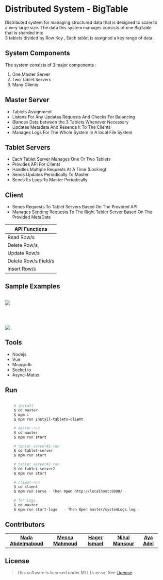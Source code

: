 # Distributed System - BigTable

Distributed system for managing structured data that is designed to scale to a very large size.
The data this system manages consists of one BigTable that is sharded into        
3 tablets divided by Row Key , Each tablet is assigned a key range of data .


## System Components

The system consists of 3 major components : 
 1. One Master Server
 2. Two Tablet Servers
 3. Many Clients



## Master Server	

  - Tablets Assignment
  - Listens For Any Updates Requests And Checks For Balancing
  - Blances Data between the 3 Tablets Whenever Necessary
  - Updates Metadata And Resends It To The Clients
  - Manages Logs For The Whole System In A local File System

## Tablet Servers	

  - Each Tablet Server Manages One Or Two Tablets
  - Provides API For Clients
  - Handles Multiple Requests At A Time (Locking)
  - Sends Updates Periodically To Master
  - Sends Its Logs To Master Periodically
  
## Client	

  - Sends Requests To Tablet Servers Based On The Provided API
  - Manages Sending Requests To The Right Tabler Server Based On The Provided MetaData
<div text-align="center" >  

|API Functions|
|--|
| Read Row/s |
| Delete Row/s |
| Update Row/s |
| Delete Row/s Field/s |
| Insert Row/s |

</div>

## Sample Examples


<br>[![](https://mermaid.ink/img/eyJjb2RlIjoic2VxdWVuY2VEaWFncmFtXG5NYXN0ZXIgLS0-IFRhYmxldCBTZXJ2ZXIjMSA6IExpc3RlbnMgRm9yIEFueSBVcGRhdGVzXG5NYXN0ZXIgLS0-IFRhYmxldCBTZXJ2ZXIjMiA6IExpc3RlbnMgRm9yIEFueSBVcGRhdGVzXG5DbGllbnQjMSAtPj4gVGFibGV0IFNlcnZlciMxOiBSZWFkIFJvd3MgRnJvbSAxIFRvIDIwXG5DbGllbnQjMSAtPj4gVGFibGV0IFNlcnZlciMyOiBVcGRhdGUgUm93IDYwMFxuQ2xpZW50IzIgLT4-IFRhYmxldCBTZXJ2ZXIjMjogUmVhZCBSb3dzIEZyb20gNzAwIFRvIDgwMFxuVGFibGV0IFNlcnZlciMxLS0-PiBDbGllbnQjMSA6IFJlYWQgU3VjY2lzc2Z1bGx5XG5UYWJsZXQgU2VydmVyIzItLT4-IENsaWVudCMyIDogUmVhZCBTdWNjaXNzZnVsbHkiLCJtZXJtYWlkIjp7InRoZW1lIjoiZGVmYXVsdCJ9LCJ1cGRhdGVFZGl0b3IiOmZhbHNlLCJhdXRvU3luYyI6dHJ1ZSwidXBkYXRlRGlhZ3JhbSI6ZmFsc2V9)](https://mermaid-js.github.io/mermaid-live-editor/edit##eyJjb2RlIjoiXG5zZXF1ZW5jZURpYWdyYW1cbk1hc3RlciAtLT4gVGFibGV0IFNlcnZlciMxIDogTGlzdGVucyBGb3IgQW55IFVwZGF0ZXNcbk1hc3RlciAtLT4gVGFibGV0IFNlcnZlciMyIDogTGlzdGVucyBGb3IgQW55IFVwZGF0ZXNcbkNsaWVudCMxIC0-PiBUYWJsZXQgU2VydmVyIzE6IFJlYWQgUm93cyBGcm9tIDEgVG8gMjBcbkNsaWVudCMxIC0-PiBUYWJsZXQgU2VydmVyIzI6IFVwZGF0ZSBSb3cgNjAwXG5DbGllbnQjMiAtPj4gVGFibGV0IFNlcnZlciMyOiBSZWFkIFJvd3MgRnJvbSA3MDAgVG8gODAwXG5UYWJsZXQgU2VydmVyIzEtLT4-IENsaWVudCMxIDogUmVhZCBTdWNjaXNzZnVsbHlcblRhYmxldCBTZXJ2ZXIjMi0tPj4gQ2xpZW50IzIgOiBSZWFkIFN1Y2Npc3NmdWxseSIsIm1lcm1haWQiOiJ7XG4gIFwidGhlbWVcIjogXCJkZWZhdWx0XCJcbn0iLCJ1cGRhdGVFZGl0b3IiOmZhbHNlLCJhdXRvU3luYyI6dHJ1ZSwidXBkYXRlRGlhZ3JhbSI6ZmFsc2V9)





<br><br><br>[![](https://mermaid.ink/img/eyJjb2RlIjoic2VxdWVuY2VEaWFncmFtXG5DbGllbnQgLT4-IFRhYmxldCBTZXJ2ZXI6IERlbGV0ZSBSb3dzIEZyb20gNTAgVG8gNDAwXG5UYWJsZXQgU2VydmVyLS0-Pk1hc3RlcjogRGVsZXRlIEFsZXJ0IC0gQ2hlY2sgQmFsYW5jZVxuVGFibGV0IFNlcnZlci0tPj4gQ2xpZW50IDogRGVsZXRlZCBTdWNjaXNzZnVsbHlcbk1hc3RlciAtPj4gVGFibGV0IFNlcnZlcjogQWNxdWlyZSBMb2NrXG5NYXN0ZXIgLS0-PiBUYWJsZXQgU2VydmVyOiBSZWxlYXNlIExvY2sgQWZ0ZXIgQmFsYW5jaW5nXG5cbk5vdGUgcmlnaHQgb2YgTWFzdGVyOiBEZWxldGluZyAzNTAgUm93cyBDYXVzZXMgRGF0YSBVbmJhbGFuY2luZzxici8-IFNvIE1hc3RlciBUYWtlcyBDb250cm9sIChHZXRzIFRoZSBMb2NrKTxici8-IE9mIFRoZSBUYWJsZXRzIFRvIFJlYmFsYW5jZTxici8-IC5cblxuTWFzdGVyIC0-PiBDbGllbnQgOiBVcGRhdGVkIE1ldGFEYXRhIiwibWVybWFpZCI6eyJ0aGVtZSI6ImRlZmF1bHQifSwidXBkYXRlRWRpdG9yIjpmYWxzZSwiYXV0b1N5bmMiOnRydWUsInVwZGF0ZURpYWdyYW0iOmZhbHNlfQ)](https://mermaid-js.github.io/mermaid-live-editor/edit##eyJjb2RlIjoic2VxdWVuY2VEaWFncmFtXG5NYXN0ZXIgLS0-IFRhYmxldCBTZXJ2ZXIjMSA6IExpc3RlbnMgRm9yIEFueSBVcGRhdGVzXG5NYXN0ZXIgLS0-IFRhYmxldCBTZXJ2ZXIjMiA6IExpc3RlbnMgRm9yIEFueSBVcGRhdGVzXG5DbGllbnQjMSAtPj4gVGFibGV0IFNlcnZlciMxOiBSZWFkIFJvd3MgRnJvbSAxIFRvIDIwXG5DbGllbnQjMSAtPj4gVGFibGV0IFNlcnZlciMyOiBVcGRhdGUgUm93IDYwMFxuQ2xpZW50IzIgLT4-IFRhYmxldCBTZXJ2ZXIjMjogUmVhZCBSb3dzIEZyb20gNzAwIFRvIDgwMFxuVGFibGV0IFNlcnZlciMxLS0-PiBDbGllbnQjMSA6IFJlYWQgU3VjY2lzc2Z1bGx5XG5UYWJsZXQgU2VydmVyIzItLT4-IENsaWVudCMyIDogUmVhZCBTdWNjaXNzZnVsbHkiLCJtZXJtYWlkIjoie1xuICBcInRoZW1lXCI6IFwiZGVmYXVsdFwiXG59IiwidXBkYXRlRWRpdG9yIjpmYWxzZSwiYXV0b1N5bmMiOnRydWUsInVwZGF0ZURpYWdyYW0iOmZhbHNlfQ)

## Tools

- Nodejs
- Vue
- Mongodb
- Socket.io
- Async-Mutux

##  Run

   ``` bash
       
       # install
	   $ cd master
       $ npm i
       $ npm run install-tablets-client

       # master-run
       $ cd master
       $ npm run start
       
       # tablet server#1-run
       $ cd tablet-server
       $ npm run start
       
       # tablet server#2-run
       $ cd tablet-server2
       $ npm run start
       
       # client-run
       $ cd client
       $ npm run serve - Then Open http://localhost:8080/ -
       
       # for Logs
       $ cd master
       $ npm run start-logs   - Then Open master/systemLogs.log -

   ```



## Contributors
<table>
  <tr>
    <td align="center">
    <a href="https://github.com/nadaabdelmaboud" target="_black">
    <b>Nada Abdelmaboud</b></a>
    </td>    
    <td align="center">
    <a href="https://github.com/MENNA123MAHMOUD" target="_black">
    <b>Menna Mahmoud</b></a>
    </td>   
        <td align="center">
    <a href="https://github.com/hagerali99" target="_black">
    <b>Hager Ismael</b></a>
    </td>   
        <td align="center">
    <a href="https://github.com/Nihal-Mansour" target="_black">
    <b>Nihal Mansour</b></a>
    </td>   
        <td align="center">
    <a href="https://github.com/ayaadelhassan" target="_black">
    <b>Aya Adel</b></a>
    </td>   
  </tr>
 </table>

## License

> This software is licensed under MIT License, See [License](https://github.com/nadaabdelmaboud/BigTable/blob/main/LICENSE)
